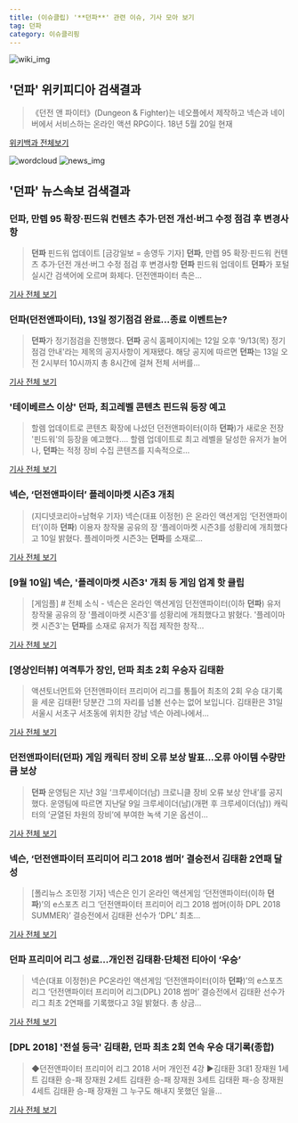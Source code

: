 ```yaml
---
title: (이슈클립) '**던파**' 관련 이슈, 기사 모아 보기
tag: 던파
category: 이슈클리핑
---
```

![wiki_img](https://user-images.githubusercontent.com/42597476/44503234-41136a80-a6d0-11e8-9071-6fc6418eafe4.png)
## **'**던파**'** 위키피디아 검색결과
>《던전 앤 파이터》(Dungeon & Fighter)는 네오플에서 제작하고 넥슨과 네이버에서 서비스하는 온라인 액션 RPG이다. 18년 5월 20일 현재

<a href="https://ko.wikipedia.org/wiki/던파" target="_blank">위키백과 전체보기</a>

![wordcloud](https://s3.ap-northeast-2.amazonaws.com/lyrics101-wordcloud/2018-09-13-1536806717.png)
![news_img](https://user-images.githubusercontent.com/42597476/44507050-1206f400-a6e4-11e8-8d98-7ffbfebb353f.png)
## **'**던파**'** 뉴스속보 검색결과
### **던파**, 만렙 95 확장·핀드워 컨텐츠 추가·던전 개선·버그 수정 점검 후 변경사항

>**던파** 핀드워 업데이트 [금강일보 = 송영두 기자] **던파**, 만렙 95 확장·핀드워 컨텐츠 추가·던전 개선·버그 수정 점검 후 변경사항 **던파** 핀드워 업데이트 **던파**가 포털 실시간 검색어에 오르며 화제다. 던전앤파이터 측은...

<a href="http://www.ggilbo.com/news/articleView.html?idxno=545501" target="_blank">기사 전체 보기</a>

### **던파**(던전앤파이터), 13일 정기점검 완료…종료 이벤트는?

>**던파**가 정기점검을 진행했다. **던파** 공식 홈페이지에는 12일 오후 '9/13(목) 정기점검 안내'라는 제목의 공지사항이 게재됐다. 해당 공지에 따르면 **던파**는 13일 오전 2시부터 10시까지 총 8시간에 걸쳐 전체 서버를...

<a href="http://www.topstarnews.net/news/articleView.html?idxno=481391" target="_blank">기사 전체 보기</a>

### '테이베르스 이상' **던파**, 최고레벨 콘텐츠 핀드워 등장 예고

>할렘 업데이트로 콘텐츠 확장에 나섰던 던전앤파이터(이하 **던파**)가 새로운 전장 '핀드워'의 등장을 예고했다.... 할렘 업데이트로 최고 레벨을 달성한 유저가 늘어나, **던파**는 적정 장비 수집 콘텐츠를 지속적으로...

<a href="http://sports.chosun.com/news/ntype.htm?id=201809120100086010006704&servicedate=20180911" target="_blank">기사 전체 보기</a>

### 넥슨, ‘던전앤파이터’ 플레이마켓 시즌3 개최

>(지디넷코리아=남혁우 기자) 넥슨(대표 이정헌) 은 온라인 액션게임 ‘던전앤파이터’(이하 **던파**) 이용자 창작물 공유의 장 ‘플레이마켓 시즌3를 성황리에 개최했다고 10일 밝혔다. 플레이마켓 시즌3는 **던파**를 소재로...

<a href="http://www.zdnet.co.kr/ArticleView.asp?artice_id=20180910185624" target="_blank">기사 전체 보기</a>

### [9월 10일] 넥슨, '플레이마켓 시즌3' 개최 등 게임 업계 핫 클립

>[게임플] # 전체 소식 - 넥슨은 온라인 액션게임 던전앤파이터(이하 **던파**) 유저 창작물 공유의 장 '플레이마켓 시즌3'를 성황리에 개최했다고 밝혔다. '플레이마켓 시즌3'는 **던파**를 소재로 유저가 직접 제작한 창작...

<a href="http://www.gameple.co.kr/news/articleView.html?idxno=143921" target="_blank">기사 전체 보기</a>

### [영상인터뷰] 여격투가 장인, **던파** 최초 2회 우승자 김태환

>액션토너먼트와 던전앤파이터 프리미어 리그를 통틀어 최초의 2회 우승 대기록을 세운 김태환! 당분간 그의 자리를 넘볼 선수는 없어 보입니다. 김태환은 31일 서울시 서초구 서초동에 위치한 강남 넥슨 아레나에서...

<a href="http://www.dailyesports.com/view.php?ud=201809050058375526b78bb58252_27" target="_blank">기사 전체 보기</a>

### 던전앤파이터(**던파**) 게임 캐릭터 장비 오류 보상 발표...오류 아이템 수량만큼 보상

>**던파** 운영팀은 지난 3일 ‘크루세이더(남) 크로니클 장비 오류 보상 안내’를 공지했다. 운영팀에 따르면 지난달 9일 크루세이더(남)(개편 후 크루세이더(남)) 캐릭터의 ‘균열된 차원의 장비’에 부여한 녹색 기운 옵션이...

<a href="http://www.kookje.co.kr/news2011/asp/newsbody.asp?code=0600&key=20180904.99099001079" target="_blank">기사 전체 보기</a>

### 넥슨, ‘던전앤파이터 프리미어 리그 2018 썸머’ 결승전서 김태환 2연패 달성

>[폴리뉴스 조민정 기자] 넥슨은 인기 온라인 액션게임 ‘던전앤파이터(이하 **던파**)’의 e스포츠 리그 ‘던전앤파이터 프리미어 리그 2018 썸머(이하 DPL 2018 SUMMER)’ 결승전에서 김태환 선수가 ‘DPL’ 최초...

<a href="http://www.polinews.co.kr/news/article.html?no=366335" target="_blank">기사 전체 보기</a>

### **던파** 프리미어 리그 성료…개인전 김태환·단체전 티아이 ‘우승’

>넥슨(대표 이정헌)은 PC온라인 액션게임 ‘던전앤파이터(이하 **던파**)’의 e스포츠 리그 ‘던전앤파이터 프리미어 리그(DPL) 2018 썸머’ 결승전에서 김태환 선수가 리그 최초 2연패를 기록했다고 3일 밝혔다. 총 상금...

<a href="http://game.mk.co.kr/view.php?year=2018&no=554792" target="_blank">기사 전체 보기</a>

### [DPL 2018] '전설 등극' 김태환, **던파** 최초 2회 연속 우승 대기록(종합)

>◆던전앤파이터 프리미어 리그 2018 서머 개인전 4강 ▶김태환 3대1 장재원 1세트 김태환 승-패 장재원 2세트 김태환 승-패 장재원 3세트 김태환 패-승 장재원 4세트 김태환 승-패 장재원 그 누구도 해내지 못했던 일을...

<a href="http://www.dailyesports.com/view.php?ud=201808311855012745b78bb58252_27" target="_blank">기사 전체 보기</a>


